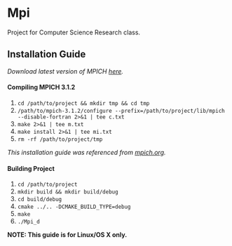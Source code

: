 Mpi
===

Project for Computer Science Research class.

## Installation Guide

*Download latest version of MPICH [here](http://mpich.org/downloads/).*

#### Compiling MPICH 3.1.2

1. `cd /path/to/project && mkdir tmp && cd tmp`
2. `/path/to/mpich-3.1.2/configure --prefix=/path/to/project/lib/mpich --disable-fortran 2>&1 | tee c.txt`
3. `make 2>&1 | tee m.txt`
4. `make install 2>&1 | tee mi.txt`
5. `rm -rf /path/to/project/tmp`

*This installation guide was referenced from [mpich.org](http://mpich.org/static/downloads/3.1.2/mpich-3.1.2-installguide.pdf).*

#### Building Project

1. `cd /path/to/project`
2. `mkdir build && mkdir build/debug`
2. `cd build/debug`
3. `cmake ../.. -DCMAKE_BUILD_TYPE=debug`
4. `make`
5. `./Mpi_d`

**NOTE: This guide is for Linux/OS X only.**
